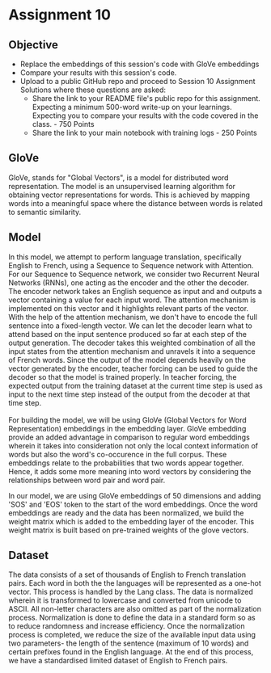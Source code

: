 # Assignment 10

## Objective
* Replace the embeddings of this session's code with GloVe embeddings
* Compare your results with this session's code. 
* Upload to a public GitHub repo and proceed to Session 10 Assignment Solutions where these questions are asked: 
    * Share the link to your README file's public repo for this assignment. Expecting a minimum 500-word write-up on your learnings. Expecting you to compare your results with the code covered in the class. - 750 Points
    * Share the link to your main notebook with training logs - 250 Points


## GloVe
GloVe, stands for "Global Vectors", is a model for distributed word representation. The model is an unsupervised learning algorithm for obtaining vector representations for words. This is achieved by mapping words into a meaningful space where the distance between words is related to semantic similarity.<br>

## Model
In this model, we attempt to perform language translation, specifically English to French, using a Sequence to Sequence network with Attention. For our Sequence to Sequence network, we consider two Recurrent Neural Networks (RNNs), one acting as the encoder and the other the decoder.  The encoder network takes an English sequence as input and and outputs a vector containing a value for each input word. The attention mechanism is implemented on this vector and it highlights relevant parts of the vector. With the help of the attention mechanism, we don't have to encode the full sentence into a fixed-length vector. We can let the decoder learn what to attend based on the input sentence produced so far at each step of the output generation. The decoder takes this weighted combination of all the input states from the attention mechanism and unravels it into a sequence of French words. Since the output of the model depends heavily on the vector generated by the encoder, teacher forcing can be used to guide the decoder so that the model is trained properly. In teacher forcing, the expected output from the training dataset at the current time step is used as input to the next time step instead of the output from the decoder at that time step.<br><br>
For building the model, we will be using GloVe (Global Vectors for Word Representation) embeddings in the embedding layer. GloVe embedding provide an added advantage in comparison to regular word embeddings wherein it takes into consideration not only the local context information of words but also the word's co-occurence in the full corpus. These embeddings relate to the probabilities that two words appear together. Hence, it adds some more meaning into word vectors by considering the relationships between word pair and word pair.<br>

In our model, we are using GloVe embeddings of 50 dimensions and adding 'SOS' and 'EOS' token to the start of the word embeddings. Once the word embeddings are ready and the data has been normalized, we build the weight matrix which is added to the embedding layer of the encoder. This weight matrix is built based on pre-trained weights of the glove vectors.

## Dataset
The data consists of a set of thousands of English to French translation pairs. Each word in both the the languages will be represented as a one-hot vector. This process is handled by the Lang class. The data is normalized wherein it is transformed to lowercase and converted from unicode to ASCII. All non-letter characters are also omitted as part of the normalization process. Normalization is done to define the data in a standard form so as to reduce randomness and increase efficiency. Once the normalization process is completed, we reduce the size of the available input data using two parameters- the length of the sentence (maximum of 10 words) and certain prefixes found in the English language. At the end of this process, we have a standardised limited dataset of English to French pairs.
